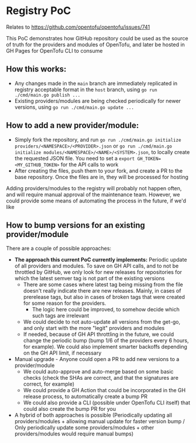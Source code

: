 # Registry PoC
Relates to https://github.com/opentofu/opentofu/issues/741

This PoC demonstrates how GitHub repository could be used as the source of truth for the providers and modules of OpenTofu, and later be hosted in GH Pages for OpenTofu CLI to consume

## How this works:

- Any changes made in the `main` branch are immediately replicated in registry acceptable format in the `host` branch, using `go run ./cmd/main.go publish ...`
- Existing providers/modules are being checked periodically for newer versions, using `go run ./cmd/main.go update ...`

## How to add a new provider/module:

- Simply fork the repository, and run `go run ./cmd/main.go initialize providers/<NAMESPACE>/<PROVIDER>.json` or `go run ./cmd/main.go initialize modules/<NAMESPACE>/<NAME>/<SYSTEM>.json`, to locally create the requested JSON file. You need to set a `export GH_TOKEN=<MY_GITHUB_TOKEN>` for the API calls to work
- After creating the files, push them to your fork, and create a PR to the base repository. Once the files are in, they will be processed for hosting

Adding providers/modules to the registry will probably not happen often, and will require manual approval of the maintenance team. However, we could provide some means of automating the process in the future, if we'd like

## How to bump versions for an existing provider/module

There are a couple of possible approaches:

- **The approach this current PoC currently implements:** Periodic update of all providers and modules. To save on GH API calls, and to not be throttled by GitHub, we only look for new releases for repositories for which the latest semver tag is not part of the existing versions
  - There are some cases where latest tag being missing from the file doesn't really indicate there are new releases. Mainly, in cases of prerelease tags, but also in cases of broken tags that were created for some reason for the providers.
    - The logic here could be improved, to somehow decide which such tags are irrelevant 
  - We could decide to not auto-update all versions from the get-go, and only start with the more "legit" providers and modules
  - If needed, because of GH API throttling in the future, we could change the periodic bump (bump 1/6 of the providers every 6 hours, for example). We could also implement smarter backoffs depending on the GH API limit, if necessary
- Manual upgrade - Anyone could open a PR to add new versions to a provider/module
  - We could auto-approve and auto-merge based on some basic checks (check the SHAs are correct, and that the signatures are correct, for example)
  - We could provide a GH Action that could be incorporated in the GH release process, to automatically create a bump PR
  - We could also provide a CLI (possible under OpenTofu CLI itself) that could also create the bump PR for you
- A hybrid of both approaches is possible (Periodically updating all providers/modules + allowing manual update for faster version bump / Only periodically update some providers/modules + other providers/modules would require manual bumps)
